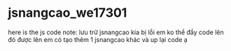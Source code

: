 # jsnangcao_we17301
here is the js code
note: lưu trữ jsnangcao kia bị lỗi em ko thể đẩy code lên đó được lên em có tạo thêm 1 jsnangcao khác và up lại code ạ
